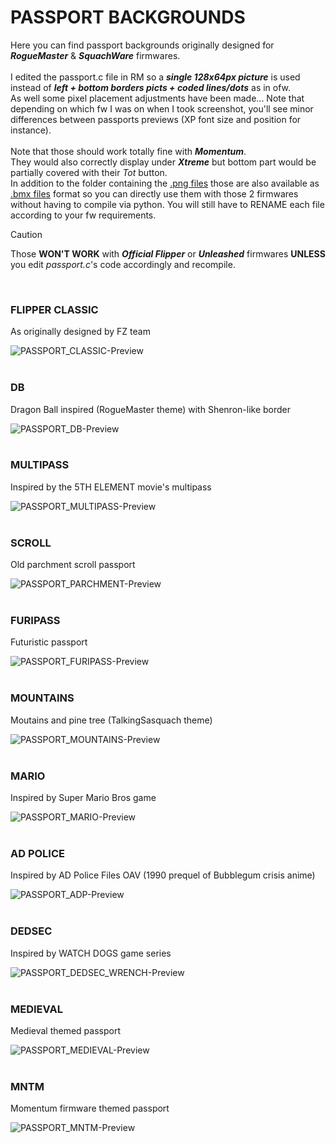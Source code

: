 # PASSPORT BACKGROUNDS

Here you can find passport backgrounds originally designed for ***RogueMaster*** & ***SquachWare*** firmwares.<BR><BR>
I edited the passport.c file in RM so a <i><b>single 128x64px picture</b></i> is used instead of <i><b>left + bottom borders picts + coded lines/dots</b></i> as in ofw.<BR>
As well some pixel placement adjustments have been made... Note that depending on which fw I was on when I took screenshot, you'll see minor differences between passports previews (XP font size and position for instance).<BR><BR>
Note that those should work totally fine with ***Momentum***.<BR>
They would also correctly display under ***Xtreme*** but bottom part would be partially covered with their *Tot* button.<BR>
In addition to the folder containing the [.png files](https://github.com/Kuronons/FZ_graphics/tree/main/Passport%20background/Passports%20(.png%20files%20-%20128x64px)) those are also available as [.bmx files](https://github.com/Kuronons/FZ_graphics/tree/main/Passport%20background/Passports%20(.bmx%20files%20-%20128x64px)) format so you can directly use them with those 2 firmwares without having to compile via python. You will still have to RENAME each file according to your fw requirements.
> [!CAUTION]
> Those **WON'T WORK** with ***Official Flipper*** or ***Unleashed*** firmwares **UNLESS** you edit *passport.c*'s code accordingly and recompile.
<BR>

### FLIPPER CLASSIC
As originally designed by FZ team

![PASSPORT_CLASSIC-Preview](https://user-images.githubusercontent.com/110337784/206856907-2d3c398c-aa4d-4259-b27c-c28027fc9606.jpg)
<BR>
<BR>
    
### DB
Dragon Ball inspired (RogueMaster theme) with Shenron-like border
    
![PASSPORT_DB-Preview](https://user-images.githubusercontent.com/110337784/206856922-4d8a8c0e-d2d7-4088-b8c1-d0014975f7db.jpg)
<BR>
<BR>
    
### MULTIPASS
Inspired by the 5TH ELEMENT movie's multipass
    
![PASSPORT_MULTIPASS-Preview](https://user-images.githubusercontent.com/110337784/206856932-d32bafd1-bf56-4035-8ddd-e9e171e8274c.jpg)
<BR>
<BR>
    
### SCROLL
Old parchment scroll passport
    
![PASSPORT_PARCHMENT-Preview](https://user-images.githubusercontent.com/110337784/206856947-1804f73f-4e3d-4a91-a829-9d442af13579.jpg)
<BR>
<BR>
    
### FURIPASS
Futuristic passport

![PASSPORT_FURIPASS-Preview](https://user-images.githubusercontent.com/110337784/208291595-c9f2e441-d6b0-40f6-ab79-c71b368203d8.jpg)
<BR>
<BR>

### MOUNTAINS
Moutains and pine tree (TalkingSasquach theme)
    
![PASSPORT_MOUNTAINS-Preview](https://user-images.githubusercontent.com/110337784/211124799-1849ef22-c5b0-4573-b62c-44f000b82eeb.jpg)
<BR>
<BR>

### MARIO
Inspired by Super Mario Bros game
    
![PASSPORT_MARIO-Preview](https://user-images.githubusercontent.com/110337784/210186434-4254d10a-4af8-46a6-b8f8-822f19df0af4.jpg)
<BR>
<BR>

### AD POLICE
Inspired by AD Police Files OAV (1990 prequel of Bubblegum crisis anime)
    
![PASSPORT_ADP-Preview](https://github.com/Kuronons/FZ_graphics/assets/110337784/b48b3ec9-750e-4d69-8478-f0043b7f30b4)
<BR>
<BR>

### DEDSEC
Inspired by WATCH DOGS game series
  
![PASSPORT_DEDSEC_WRENCH-Preview](https://github.com/Kuronons/FZ_graphics/assets/110337784/41f7acc1-6f5c-46c5-a865-d2ed807d5701)
<BR>
<BR>

### MEDIEVAL
Medieval themed passport
  
![PASSPORT_MEDIEVAL-Preview](https://github.com/Kuronons/FZ_graphics/assets/110337784/0ff67a77-8729-4ced-b432-c4e5611593bf)
<BR>
<BR>

### MNTM
Momentum firmware themed passport

![PASSPORT_MNTM-Preview](https://github.com/Kuronons/FZ_graphics/assets/110337784/1d9ae704-afbc-4b76-a033-3c1c70e869df)

